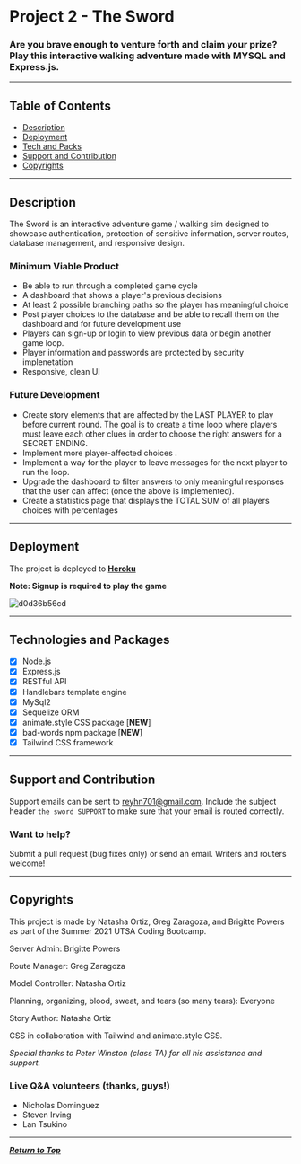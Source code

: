# Project 2 - The Sword

### Are you brave enough to venture forth and claim your prize? Play this interactive walking adventure made with MYSQL and Express.js.

---

## Table of Contents

-   [Description](#description)
-   [Deployment](#deployment)
-   [Tech and Packs](#technologies-and-packages)
-   [Support and Contribution](#support-and-contribution)
-   [Copyrights](#copyrights)

---

## Description

The Sword is an interactive adventure game / walking sim designed to showcase authentication, protection of sensitive information, server routes, database management, and responsive design.

### Minimum Viable Product

-   Be able to run through a completed game cycle
-   A dashboard that shows a player's previous decisions
-   At least 2 possible branching paths so the player has meaningful choice
-   Post player choices to the database and be able to recall them on the dashboard and for future development use
-   Players can sign-up or login to view previous data or begin another game loop.
-   Player information and passwords are protected by security implenetation
-   Responsive, clean UI

### Future Development

-   Create story elements that are affected by the LAST PLAYER to play before current round. The goal is to create a time loop where players must leave each other clues in order to choose the right answers for a SECRET ENDING.
-   Implement more player-affected choices .
-   Implement a way for the player to leave messages for the next player to run the loop.
-   Upgrade the dashboard to filter answers to only meaningful responses that the user can affect (once the above is implemented).
-   Create a statistics page that displays the TOTAL SUM of all players choices with percentages

---

## Deployment

The project is deployed to [**Heroku**](https://endless-ocean-34575.herokuapp.com/)

**Note: Signup is required to play the game**

![d0d36b56cd](https://user-images.githubusercontent.com/86506686/141023555-e0b0c42f-316c-401c-901e-6bb5839943ce.jpg)

---

## Technologies and Packages

-   [x] Node.js
-   [x] Express.js
-   [x] RESTful API
-   [x] Handlebars template engine
-   [x] MySql2
-   [x] Sequelize ORM
-   [x] animate.style CSS package [**NEW**]
-   [x] bad-words npm package [**NEW**]
-   [x] Tailwind CSS framework

---

## Support and Contribution

Support emails can be sent to reyhn701@gmail.com. Include the subject header `the sword SUPPORT` to make sure that your email is routed correctly.

### Want to help?

Submit a pull request (bug fixes only) or send an email. Writers and routers welcome!

---

## Copyrights

This project is made by Natasha Ortiz, Greg Zaragoza, and Brigitte Powers as part of the Summer 2021 UTSA Coding Bootcamp.

Server Admin: Brigitte Powers

Route Manager: Greg Zaragoza

Model Controller: Natasha Ortiz

Planning, organizing, blood, sweat, and tears (so many tears): Everyone

Story Author: Natasha Ortiz

CSS in collaboration with Tailwind and animate.style CSS. 


_Special thanks to Peter Winston (class TA) for all his assistance and support._

### Live Q&A volunteers (thanks, guys!)

-   Nicholas Dominguez
-   Steven Irving
-   Lan Tsukino

---

[**_Return to Top_**](#table-of-contents)
